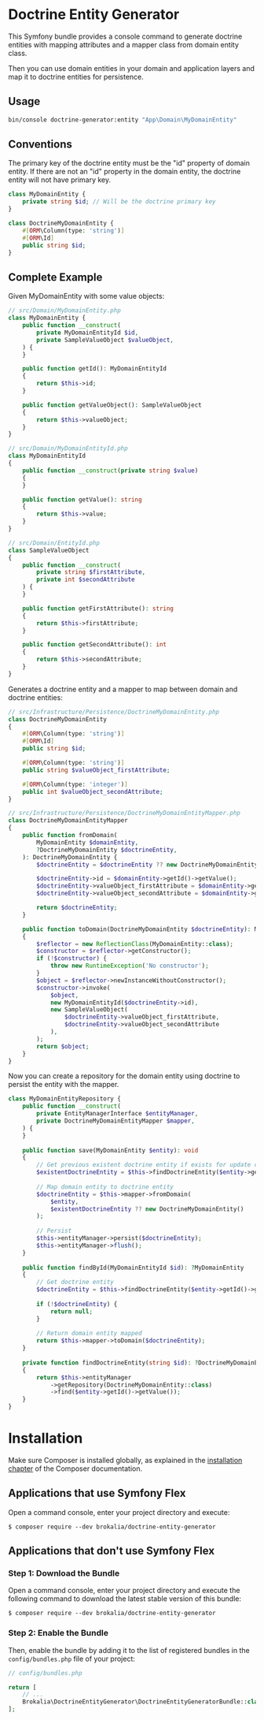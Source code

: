 Doctrine Entity Generator
=========================
This Symfony bundle provides a console command to generate doctrine entities with mapping attributes and a mapper class
from domain entity class.

Then you can use domain entities in your domain and application layers and map it to doctrine entities for persistence.

Usage
-----

```bash
bin/console doctrine-generator:entity "App\Domain\MyDomainEntity"
```

Conventions
-----------

The primary key of the doctrine entity must be the "id" property of domain entity. If there are not an "id" property in 
the domain entity, the doctrine entity will not have primary key.

```php
class MyDomainEntity {
    private string $id; // Will be the doctrine primary key
}

class DoctrineMyDomainEntity {
    #[ORM\Column(type: 'string')]
    #[ORM\Id]
    public string $id;
}
```

Complete Example
----------------

Given MyDomainEntity with some value objects:

```php
// src/Domain/MyDomainEntity.php
class MyDomainEntity {
    public function __construct(
        private MyDomainEntityId $id,
        private SampleValueObject $valueObject,
    ) {
    }

    public function getId(): MyDomainEntityId
    {
        return $this->id;
    }

    public function getValueObject(): SampleValueObject
    {
        return $this->valueObject;
    }
}
```

```php
// src/Domain/MyDomainEntityId.php
class MyDomainEntityId
{
    public function __construct(private string $value)
    {
    }

    public function getValue(): string
    {
        return $this->value;
    }
}
```

```php
// src/Domain/EntityId.php
class SampleValueObject
{
    public function __construct(
        private string $firstAttribute, 
        private int $secondAttribute
    ) {
    }

    public function getFirstAttribute(): string
    {
        return $this->firstAttribute;
    }

    public function getSecondAttribute(): int
    {
        return $this->secondAttribute;
    }
}
```

Generates a doctrine entity and a mapper to map between domain and doctrine entities:

```php
// src/Infrastructure/Persistence/DoctrineMyDomainEntity.php
class DoctrineMyDomainEntity
{
    #[ORM\Column(type: 'string')]
    #[ORM\Id]
    public string $id;

    #[ORM\Column(type: 'string')]
    public string $valueObject_firstAttribute;

    #[ORM\Column(type: 'integer')]
    public int $valueObject_secondAttribute;
}
```

```php
// src/Infrastructure/Persistence/DoctrineMyDomainEntityMapper.php
class DoctrineMyDomainEntityMapper
{
    public function fromDomain(
        MyDomainEntity $domainEntity,
        ?DoctrineMyDomainEntity $doctrineEntity,
    ): DoctrineMyDomainEntity {
        $doctrineEntity = $doctrineEntity ?? new DoctrineMyDomainEntity();

        $doctrineEntity->id = $domainEntity->getId()->getValue();
        $doctrineEntity->valueObject_firstAttribute = $domainEntity->getValueObject()->getFirstAttribute();
        $doctrineEntity->valueObject_secondAttribute = $domainEntity->getValueObject()->getSecondAttribute();

        return $doctrineEntity;
    }

    public function toDomain(DoctrineMyDomainEntity $doctrineEntity): MyDomainEntity
    {
        $reflector = new ReflectionClass(MyDomainEntity::class);
        $constructor = $reflector->getConstructor();
        if (!$constructor) {
            throw new RuntimeException('No constructor');
        }
        $object = $reflector->newInstanceWithoutConstructor();
        $constructor->invoke(
            $object,
            new MyDomainEntityId($doctrineEntity->id),
            new SampleValueObject(
                $doctrineEntity->valueObject_firstAttribute, 
                $doctrineEntity->valueObject_secondAttribute
            ),
        );
        return $object;
    }
}
```
Now you can create a repository for the domain entity using doctrine to persist the entity with the mapper.

```php
class MyDomainEntityRepository {
    public function __construct(
        private EntityManagerInterface $entityManager, 
        private DoctrineMyDomainEntityMapper $mapper,
    ) {
    }
    
    public function save(MyDomainEntity $entity): void
    {
        // Get previous existent doctrine entity if exists for update cases
        $existentDoctrineEntity = $this->findDoctrineEntity($entity->getId()->getValue());
            
        // Map domain entity to doctrine entity
        $doctrineEntity = $this->mapper->fromDomain(
            $entity, 
            $existentDoctrineEntity ?? new DoctrineMyDomainEntity()
        );
        
        // Persist
        $this->entityManager->persist($doctrineEntity);
        $this->entityManager->flush();
    }
    
    public function findById(MyDomainEntityId $id): ?MyDomainEntity 
    {
        // Get doctrine entity
        $doctrineEntity = $this->findDoctrineEntity($entity->getId()->getValue());
            
        if (!$doctrineEntity) {
            return null;
        }
        
        // Return domain entity mapped
        return $this->mapper->toDomain($doctrineEntity);
    }
    
    private function findDoctrineEntity(string $id): ?DoctrineMyDomainEntity
    {
        return $this->entityManager
            ->getRepository(DoctrineMyDomainEntity::class)
            ->find($entity->getId()->getValue());
    }
}
```

Installation
============

Make sure Composer is installed globally, as explained in the
[installation chapter](https://getcomposer.org/doc/00-intro.md)
of the Composer documentation.

Applications that use Symfony Flex
----------------------------------

Open a command console, enter your project directory and execute:

```console
$ composer require --dev brokalia/doctrine-entity-generator
```

Applications that don't use Symfony Flex
----------------------------------------

### Step 1: Download the Bundle

Open a command console, enter your project directory and execute the
following command to download the latest stable version of this bundle:

```console
$ composer require --dev brokalia/doctrine-entity-generator
```

### Step 2: Enable the Bundle

Then, enable the bundle by adding it to the list of registered bundles
in the `config/bundles.php` file of your project:

```php
// config/bundles.php

return [
    // ...
    Brokalia\DoctrineEntityGenerator\DoctrineEntityGeneratorBundle::class => ['dev' => true],
];
```
